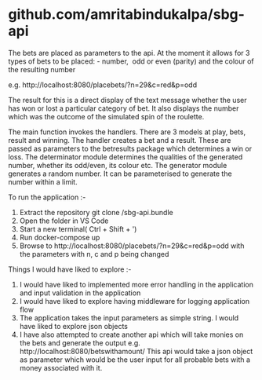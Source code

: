 # github.com/amritabindukalpa/sbg-api

The bets are placed as parameters to the api. At the moment it allows for 3 types of bets to be placed: - number,  odd or even (parity) and the colour of the resulting number

e.g. http://localhost:8080/placebets/?n=29&c=red&p=odd

The result for this is a direct display of the text message whether the user has won or lost a particular category of bet. It also displays the number which was the outcome of the simulated spin of the roulette.

The main function invokes the handlers. There are 3 models at play, bets, result and winning. The handler creates a bet and a result. These are passed as parameters to the betresults package which determines a win or loss.
The determinator module determines the qualities of the generated number, whether its odd/even, its colour etc.
The generator module generates a random number. It can be parameterised to generate the number within a limit.

To run the application :-

1. Extract the repository git clone <bundle-file-directory>/sbg-api.bundle <directory-to-extract-to>
2. Open the folder <directory-to-extract-to> in VS Code
3. Start a new terminal( Ctrl + Shift + ')
4. Run docker-compose up
5. Browse to http://localhost:8080/placebets/?n=29&c=red&p=odd with the parameters with n, c and p being changed

Things I would have liked to explore :-

1. I would have liked to implemented more error handling in the application and input validation in the application
2. I would have liked to explore having middleware for logging application flow
3. The application takes the input parameters as simple string. I would have liked to explore json objects
4. I have also attempted to create another api which will take monies on the bets and generate the output
e.g. http://localhost:8080/betswithamount/ This api would take a json object as parameter which would be the user input for all probable bets with a money associated with it. 
